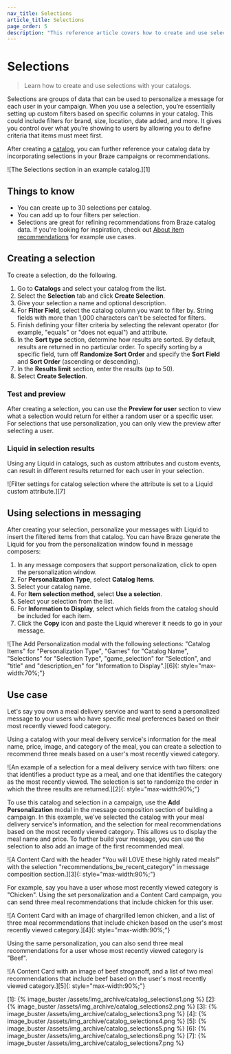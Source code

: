 ```yaml
---
nav_title: Selections
article_title: Selections
page_order: 5
description: "This reference article covers how to create and use selections with your catalogs to reference data in your Braze campaigns."
---
```


# Selections

> Learn how to create and use selections with your catalogs.

Selections are groups of data that can be used to personalize a message for each user in your campaign. When you use a selection, you’re essentially setting up custom filters based on specific columns in your catalog. This could include filters for brand, size, location, date added, and more. It gives you control over what you’re showing to users by allowing you to define criteria that items must meet first.

After creating a [catalog]({{site.baseurl}}/user_guide/personalization_and_dynamic_content/catalog/), you can further reference your catalog data by incorporating selections in your Braze campaigns or recommendations.

![The Selections section in an example catalog.][1]

## Things to know

- You can create up to 30 selections per catalog.
- You can add up to four filters per selection.
- Selections are great for refining recommendations from Braze catalog data. If you're looking for inspiration, check out [About item recommendations]({{site.baseurl}}/user_guide/sage_ai/recommendations/about_item_recommendations/) for example use cases.

## Creating a selection

To create a selection, do the following.

1. Go to **Catalogs** and select your catalog from the list.
2. Select the **Selection** tab and click **Create Selection**.
3. Give your selection a name and optional description.
4. For **Filter Field**, select the catalog column you want to filter by. String fields with more than 1,000 characters can't be selected for filters.
5. Finish defining your filter criteria by selecting the relevant operator (for example, "equals" or "does not equal") and attribute.
6. In the **Sort type** section, determine how results are sorted. By default, results are returned in no particular order. To specify sorting by a specific field, turn off **Randomize Sort Order** and specify the **Sort Field** and **Sort Order** (ascending or descending).
7. In the **Results limit** section, enter the results (up to 50).
8. Select **Create Selection**.

### Test and preview

After creating a selection, you can use the **Preview for user** section to view what a selection would return for either a random user or a specific user. For selections that use personalization, you can only view the preview after selecting a user.

### Liquid in selection results

Using any Liquid in catalogs, such as custom attributes and custom events, can result in different results returned for each user in your selection.

![Filter settings for catalog selection where the attribute is set to a Liquid custom attribute.][7]

## Using selections in messaging

After creating your selection, personalize your messages with Liquid to insert the filtered items from that catalog. You can have Braze generate the Liquid for you from the personalization window found in message composers:

1. In any message composers that support personalization, click <i class="fa-solid fa-circle-plus" style="color: #12aec5;" title="Add personalization"></i> to open the personalization window.
2. For **Personalization Type**, select **Catalog Items**.
3. Select your catalog name.
4. For **Item selection method**, select **Use a selection**.
4. Select your selection from the list.
5. For **Information to Display**, select which fields from the catalog should be included for each item.
6. Click the **Copy** icon and paste the Liquid wherever it needs to go in your message.

![The Add Personalization modal with the following selections: "Catalog Items" for "Personalization Type", "Games" for "Catalog Name", "Selections" for "Selection Type", "game_selection" for "Selection", and "title" and "description_en" for "Information to Display".][6]{: style="max-width:70%;"}

## Use case

Let's say you own a meal delivery service and want to send a personalized message to your users who have specific meal preferences based on their most recently viewed food category. 

Using a catalog with your meal delivery service's information for the meal name, price, image, and category of the meal, you can create a selection to recommend three meals based on a user's most recently viewed category.

![An example of a selection for a meal delivery service with two filters: one that identifies a product type as a meal, and one that identifies the category as the most recently viewed. The selection is set to randomize the order in which the three results are returned.][2]{: style="max-width:90%;"}

To use this catalog and selection in a campaign, use the **Add Personalization** modal in the message composition section of building a campaign. In this example, we've selected the catalog with your meal delivery service's information, and the selection for meal recommendations based on the most recently viewed category. This allows us to display the meal name and price. To further build your message, you can use the selection to also add an image of the first recommended meal.

![A Content Card with the header "You will LOVE these highly rated meals!" with the selection "recommendations_be_recent_category" in message composition section.][3]{: style="max-width:90%;"}

For example, say you have a user whose most recently viewed category is "Chicken". Using the set personalization and a Content Card campaign, you can send three meal recommendations that include chicken for this user.

![A Content Card with an image of chargrilled lemon chicken, and a list of three meal recommendations that include chicken based on the user's most recently viewed category.][4]{: style="max-width:90%;"}

Using the same personalization, you can also send three meal recommendations for a user whose most recently viewed category is "Beef".

![A Content Card with an image of beef stroganoff, and a list of two meal recommendations that include beef based on the user's most recently viewed category.][5]{: style="max-width:90%;"}


[1]: {% image_buster /assets/img_archive/catalog_selections1.png %}
[2]: {% image_buster /assets/img_archive/catalog_selections2.png %}
[3]: {% image_buster /assets/img_archive/catalog_selections3.png %}
[4]: {% image_buster /assets/img_archive/catalog_selections4.png %}
[5]: {% image_buster /assets/img_archive/catalog_selections5.png %}
[6]: {% image_buster /assets/img_archive/catalog_selections6.png %}
[7]: {% image_buster /assets/img_archive/catalog_selections7.png %}
